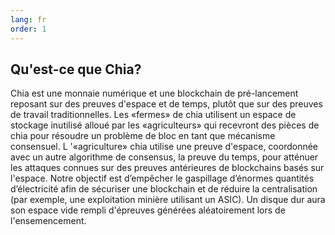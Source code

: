 ```yaml
---
lang: fr
order: 1
---
```


Qu'est-ce que Chia?
-------------------

Chia est une monnaie numérique et une blockchain de pré-lancement reposant sur des preuves d'espace et de temps, plutôt que sur des preuves de travail traditionnelles. Les «fermes» de chia utilisent un espace de stockage inutilisé alloué par les «agriculteurs» qui recevront des pièces de chia pour résoudre un problème de bloc en tant que mécanisme consensuel. L '«agriculture» chia utilise une preuve d'espace, coordonnée avec un autre algorithme de consensus, la preuve du temps, pour atténuer les attaques connues sur des preuves antérieures de blockchains basés sur l'espace. Notre objectif est d’empêcher le gaspillage d’énormes quantités d’électricité afin de sécuriser une blockchain et de réduire la centralisation (par exemple, une exploitation minière utilisant un ASIC). Un disque dur aura son espace vide rempli d'épreuves générées aléatoirement lors de l'ensemencement.